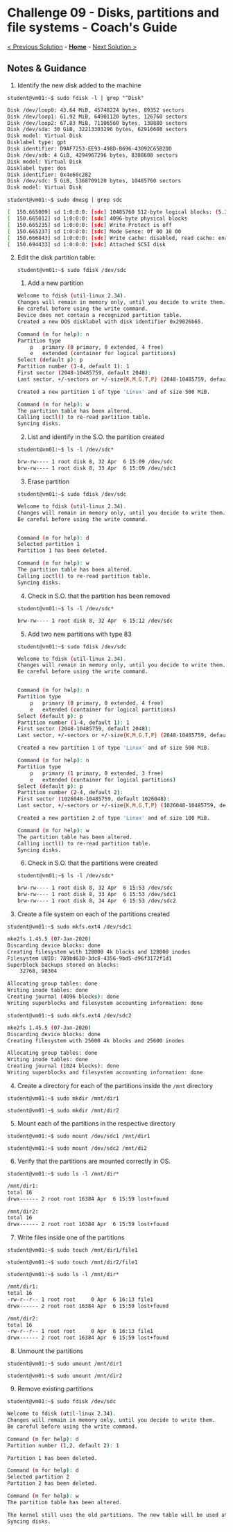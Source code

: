 # Challenge 09 - Disks, partitions and file systems - Coach's Guide 

[< Previous Solution](./Solution-08.md) - **[Home](./README.md)** - [Next Solution >](./Solution-10.md)

## Notes & Guidance
1. Identify the new disk added to the machine

`student@vm01:~$ sudo fdisk -l | grep "^Disk"`

```bash
Disk /dev/loop0: 43.64 MiB, 45748224 bytes, 89352 sectors
Disk /dev/loop1: 61.92 MiB, 64901120 bytes, 126760 sectors
Disk /dev/loop2: 67.83 MiB, 71106560 bytes, 138880 sectors
Disk /dev/sda: 30 GiB, 32213303296 bytes, 62916608 sectors
Disk model: Virtual Disk
Disklabel type: gpt
Disk identifier: D9AF7253-EE93-498D-B696-43092C65B2DD
Disk /dev/sdb: 4 GiB, 4294967296 bytes, 8388608 sectors
Disk model: Virtual Disk
Disklabel type: dos
Disk identifier: 0x4e60c282
Disk /dev/sdc: 5 GiB, 5368709120 bytes, 10485760 sectors
Disk model: Virtual Disk
```

`student@vm01:~$ sudo dmesg | grep sdc`

```bash
[  150.665009] sd 1:0:0:0: [sdc] 10485760 512-byte logical blocks: (5.37 GB/5.00 GiB)
[  150.665012] sd 1:0:0:0: [sdc] 4096-byte physical blocks
[  150.665235] sd 1:0:0:0: [sdc] Write Protect is off
[  150.665237] sd 1:0:0:0: [sdc] Mode Sense: 0f 00 10 00
[  150.666843] sd 1:0:0:0: [sdc] Write cache: disabled, read cache: enabled, supports DPO and FUA
[  150.694433] sd 1:0:0:0: [sdc] Attached SCSI disk
```

2. Edit the disk partition table:

    `student@vm01:~$ sudo fdisk /dev/sdc`

    1. Add a new partition
    
    ```bash
    Welcome to fdisk (util-linux 2.34).
    Changes will remain in memory only, until you decide to write them.
    Be careful before using the write command.
    Device does not contain a recognized partition table.
    Created a new DOS disklabel with disk identifier 0x29026b65.

    Command (m for help): n
    Partition type
        p   primary (0 primary, 0 extended, 4 free)
        e   extended (container for logical partitions)
    Select (default p): p
    Partition number (1-4, default 1): 1
    First sector (2048-10485759, default 2048):
    Last sector, +/-sectors or +/-size{K,M,G,T,P} (2048-10485759, default 10485759): +500M

    Created a new partition 1 of type 'Linux' and of size 500 MiB.

    Command (m for help): w
    The partition table has been altered.
    Calling ioctl() to re-read partition table.
    Syncing disks.
    ```
    
    2. List and identify in the S.O. the partition created

    `student@vm01:~$ ls -l /dev/sdc*`
    
    ```bash
    brw-rw---- 1 root disk 8, 32 Apr  6 15:09 /dev/sdc
    brw-rw---- 1 root disk 8, 33 Apr  6 15:09 /dev/sdc1
    ```
    
    3. Erase partition

    `student@vm01:~$ sudo fdisk /dev/sdc`

    ```bash
    Welcome to fdisk (util-linux 2.34).
    Changes will remain in memory only, until you decide to write them.
    Be careful before using the write command.


    Command (m for help): d
    Selected partition 1
    Partition 1 has been deleted.

    Command (m for help): w
    The partition table has been altered.
    Calling ioctl() to re-read partition table.
    Syncing disks.
    ```

    4. Check in S.O. that the partition has been removed

    `student@vm01:~$ ls -l /dev/sdc*`

    ```bash
    brw-rw---- 1 root disk 8, 32 Apr  6 15:12 /dev/sdc
    ```

    5. Add two new partitions with type 83

    `student@vm01:~$ sudo fdisk /dev/sdc`
    
    ```bash
    Welcome to fdisk (util-linux 2.34).
    Changes will remain in memory only, until you decide to write them.
    Be careful before using the write command.


    Command (m for help): n
    Partition type
        p   primary (0 primary, 0 extended, 4 free)
        e   extended (container for logical partitions)
    Select (default p): p
    Partition number (1-4, default 1): 1
    First sector (2048-10485759, default 2048):
    Last sector, +/-sectors or +/-size{K,M,G,T,P} (2048-10485759, default 10485759): +500M

    Created a new partition 1 of type 'Linux' and of size 500 MiB.

    Command (m for help): n
    Partition type
        p   primary (1 primary, 0 extended, 3 free)
        e   extended (container for logical partitions)
    Select (default p): p
    Partition number (2-4, default 2):
    First sector (1026048-10485759, default 1026048):
    Last sector, +/-sectors or +/-size{K,M,G,T,P} (1026048-10485759, default 10485759): +100M
    
    Created a new partition 2 of type 'Linux' and of size 100 MiB.

    Command (m for help): w
    The partition table has been altered.
    Calling ioctl() to re-read partition table.
    Syncing disks.
    ```

    6. Check in S.O. that the partitions were created

    `student@vm01:~$ ls -l /dev/sdc*`
    
    ```bash
    brw-rw---- 1 root disk 8, 32 Apr  6 15:53 /dev/sdc
    brw-rw---- 1 root disk 8, 33 Apr  6 15:53 /dev/sdc1
    brw-rw---- 1 root disk 8, 34 Apr  6 15:53 /dev/sdc2
    ```
    
3. Create a file system on each of the partitions created

`student@vm01:~$ sudo mkfs.ext4 /dev/sdc1`

```bash
mke2fs 1.45.5 (07-Jan-2020)
Discarding device blocks: done
Creating filesystem with 128000 4k blocks and 128000 inodes
Filesystem UUID: 789bd630-3dc8-4356-9bd5-d96f3172f1d1
Superblock backups stored on blocks:
    32768, 98304

Allocating group tables: done
Writing inode tables: done
Creating journal (4096 blocks): done
Writing superblocks and filesystem accounting information: done
```

`student@vm01:~$ sudo mkfs.ext4 /dev/sdc2`

```bash
mke2fs 1.45.5 (07-Jan-2020)
Discarding device blocks: done
Creating filesystem with 25600 4k blocks and 25600 inodes

Allocating group tables: done
Writing inode tables: done
Creating journal (1024 blocks): done
Writing superblocks and filesystem accounting information: done
```

4. Create a directory for each of the partitions inside the `/mnt` directory

`student@vm01:~$ sudo mkdir /mnt/dir1`

`student@vm01:~$ sudo mkdir /mnt/dir2`


5. Mount each of the partitions in the respective directory

`student@vm01:~$ sudo mount /dev/sdc1 /mnt/dir1`

`student@vm01:~$ sudo mount /dev/sdc2 /mnt/di2`


6. Verify that the partitions are mounted correctly in OS.

`student@vm01:~$ sudo ls -l /mnt/dir*`

```bash
/mnt/dir1:
total 16
drwx------ 2 root root 16384 Apr  6 15:59 lost+found

/mnt/dir2:
total 16
drwx------ 2 root root 16384 Apr  6 15:59 lost+found
```

7. Write files inside one of the partitions

`student@vm01:~$ sudo touch /mnt/dir1/file1`

`student@vm01:~$ sudo touch /mnt/dir2/file1`

`student@vm01:~$ sudo ls -l /mnt/dir*`

```bash
/mnt/dir1:
total 16
-rw-r--r-- 1 root root     0 Apr  6 16:13 file1
drwx------ 2 root root 16384 Apr  6 15:59 lost+found

/mnt/dir2:
total 16
-rw-r--r-- 1 root root     0 Apr  6 16:13 file1
drwx------ 2 root root 16384 Apr  6 15:59 lost+found
```

8. Unmount the partitions

`student@vm01:~$ sudo umount /mnt/dir1`

`student@vm01:~$ sudo umount /mnt/dir2`

9. Remove existing partitions

`student@vm01:~$ sudo fdisk /dev/sdc`

```bash
Welcome to fdisk (util-linux 2.34).
Changes will remain in memory only, until you decide to write them.
Be careful before using the write command.

Command (m for help): d
Partition number (1,2, default 2): 1

Partition 1 has been deleted.

Command (m for help): d
Selected partition 2
Partition 2 has been deleted.

Command (m for help): w
The partition table has been altered.

The kernel still uses the old partitions. The new table will be used at the next reboot.
Syncing disks.
```
